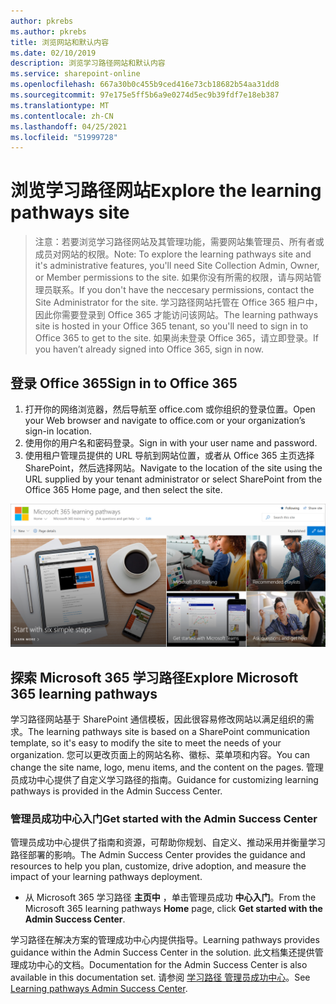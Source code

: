 ```yaml
---
author: pkrebs
ms.author: pkrebs
title: 浏览网站和默认内容
ms.date: 02/10/2019
description: 浏览学习路径网站和默认内容
ms.service: sharepoint-online
ms.openlocfilehash: 667a30b0c455b9ced416e73cb18682b54aa31dd8
ms.sourcegitcommit: 97e175e5ff5b6a9e0274d5ec9b39fdf7e18eb387
ms.translationtype: MT
ms.contentlocale: zh-CN
ms.lasthandoff: 04/25/2021
ms.locfileid: "51999728"
---
```

# <a name="explore-the-learning-pathways-site"></a><span data-ttu-id="690e6-103">浏览学习路径网站</span><span class="sxs-lookup"><span data-stu-id="690e6-103">Explore the learning pathways site</span></span>

> <span data-ttu-id="690e6-104">注意：若要浏览学习路径网站及其管理功能，需要网站集管理员、所有者或成员对网站的权限。</span><span class="sxs-lookup"><span data-stu-id="690e6-104">Note: To explore the learning pathways site and it's administrative features, you'll need Site Collection Admin, Owner, or Member permissions to the site.</span></span> <span data-ttu-id="690e6-105">如果你没有所需的权限，请与网站管理员联系。</span><span class="sxs-lookup"><span data-stu-id="690e6-105">If you don't have the neccesary permissions, contact the Site Administrator for the site.</span></span> <span data-ttu-id="690e6-106">学习路径网站托管在 Office 365 租户中，因此你需要登录到 Office 365 才能访问该网站。</span><span class="sxs-lookup"><span data-stu-id="690e6-106">The learning pathways site is hosted in your Office 365 tenant, so you'll need to sign in to Office 365 to get to the site.</span></span> <span data-ttu-id="690e6-107">如果尚未登录 Office 365，请立即登录。</span><span class="sxs-lookup"><span data-stu-id="690e6-107">If you haven’t already signed into Office 365, sign in now.</span></span> 

## <a name="sign-in-to-office-365"></a><span data-ttu-id="690e6-108">登录 Office 365</span><span class="sxs-lookup"><span data-stu-id="690e6-108">Sign in to Office 365</span></span> 

1.  <span data-ttu-id="690e6-109">打开你的网络浏览器，然后导航至 office.com 或你组织的登录位置。</span><span class="sxs-lookup"><span data-stu-id="690e6-109">Open your Web browser and navigate to office.com or your organization’s sign-in location.</span></span> 
2.  <span data-ttu-id="690e6-110">使用你的用户名和密码登录。</span><span class="sxs-lookup"><span data-stu-id="690e6-110">Sign in with your user name and password.</span></span>
3.  <span data-ttu-id="690e6-111">使用租户管理员提供的 URL 导航到网站位置，或者从 Office 365 主页选择 SharePoint，然后选择网站。</span><span class="sxs-lookup"><span data-stu-id="690e6-111">Navigate to the location of the site using the URL supplied by your tenant administrator or select SharePoint from the Office 365 Home page, and then select the site.</span></span> 

![cg-exploresite.png](media/cg-introducing.png)

## <a name="explore-microsoft-365-learning-pathways"></a><span data-ttu-id="690e6-113">探索 Microsoft 365 学习路径</span><span class="sxs-lookup"><span data-stu-id="690e6-113">Explore Microsoft 365 learning pathways</span></span>

<span data-ttu-id="690e6-114">学习路径网站基于 SharePoint 通信模板，因此很容易修改网站以满足组织的需求。</span><span class="sxs-lookup"><span data-stu-id="690e6-114">The learning pathways site is based on a SharePoint communication template, so it's easy to modify the site to meet the needs of your organization.</span></span> <span data-ttu-id="690e6-115">您可以更改页面上的网站名称、徽标、菜单项和内容。</span><span class="sxs-lookup"><span data-stu-id="690e6-115">You can change the site name, logo, menu items, and the content on the pages.</span></span> <span data-ttu-id="690e6-116">管理员成功中心提供了自定义学习路径的指南。</span><span class="sxs-lookup"><span data-stu-id="690e6-116">Guidance for customizing learning pathways is provided in the Admin Success Center.</span></span> 

### <a name="get-started-with-the-admin-success-center"></a><span data-ttu-id="690e6-117">管理员成功中心入门</span><span class="sxs-lookup"><span data-stu-id="690e6-117">Get started with the Admin Success Center</span></span>

<span data-ttu-id="690e6-118">管理员成功中心提供了指南和资源，可帮助你规划、自定义、推动采用并衡量学习路径部署的影响。</span><span class="sxs-lookup"><span data-stu-id="690e6-118">The Admin Success Center provides the guidance and resources to help you plan, customize, drive adoption, and measure the impact of your learning pathways deployment.</span></span> 

- <span data-ttu-id="690e6-119">从 Microsoft 365 学习路径 **主页中** ，单击管理员成功 **中心入门**。</span><span class="sxs-lookup"><span data-stu-id="690e6-119">From the Microsoft 365 learning pathways **Home** page, click **Get started with the Admin Success Center**.</span></span>

<span data-ttu-id="690e6-120">学习路径在解决方案的管理成功中心内提供指导。</span><span class="sxs-lookup"><span data-stu-id="690e6-120">Learning pathways provides guidance within the Admin Success Center in the solution.</span></span> <span data-ttu-id="690e6-121">此文档集还提供管理成功中心的文档。</span><span class="sxs-lookup"><span data-stu-id="690e6-121">Documentation for the Admin Success Center is also available in this documentation set.</span></span> <span data-ttu-id="690e6-122">请参阅 [学习路径 管理员成功中心](custom_successcenter.md)。</span><span class="sxs-lookup"><span data-stu-id="690e6-122">See [Learning pathways Admin Success Center](custom_successcenter.md).</span></span>